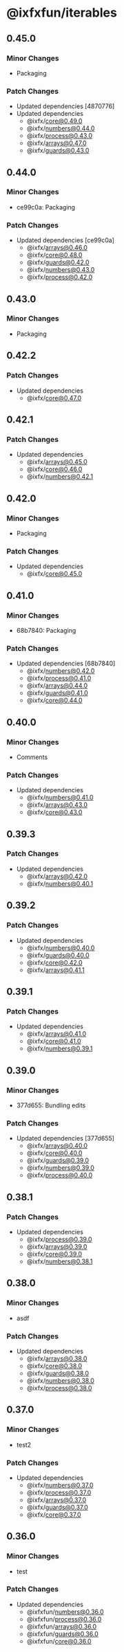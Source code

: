 # @ixfxfun/iterables

## 0.45.0

### Minor Changes

- Packaging

### Patch Changes

- Updated dependencies [4870776]
- Updated dependencies
  - @ixfx/core@0.49.0
  - @ixfx/numbers@0.44.0
  - @ixfx/process@0.43.0
  - @ixfx/arrays@0.47.0
  - @ixfx/guards@0.43.0

## 0.44.0

### Minor Changes

- ce99c0a: Packaging

### Patch Changes

- Updated dependencies [ce99c0a]
  - @ixfx/arrays@0.46.0
  - @ixfx/core@0.48.0
  - @ixfx/guards@0.42.0
  - @ixfx/numbers@0.43.0
  - @ixfx/process@0.42.0

## 0.43.0

### Minor Changes

- Packaging

## 0.42.2

### Patch Changes

- Updated dependencies
  - @ixfx/core@0.47.0

## 0.42.1

### Patch Changes

- Updated dependencies
  - @ixfx/arrays@0.45.0
  - @ixfx/core@0.46.0
  - @ixfx/numbers@0.42.1

## 0.42.0

### Minor Changes

- Packaging

### Patch Changes

- Updated dependencies
  - @ixfx/core@0.45.0

## 0.41.0

### Minor Changes

- 68b7840: Packaging

### Patch Changes

- Updated dependencies [68b7840]
  - @ixfx/numbers@0.42.0
  - @ixfx/process@0.41.0
  - @ixfx/arrays@0.44.0
  - @ixfx/guards@0.41.0
  - @ixfx/core@0.44.0

## 0.40.0

### Minor Changes

- Comments

### Patch Changes

- Updated dependencies
  - @ixfx/numbers@0.41.0
  - @ixfx/arrays@0.43.0
  - @ixfx/core@0.43.0

## 0.39.3

### Patch Changes

- Updated dependencies
  - @ixfx/arrays@0.42.0
  - @ixfx/numbers@0.40.1

## 0.39.2

### Patch Changes

- Updated dependencies
  - @ixfx/numbers@0.40.0
  - @ixfx/guards@0.40.0
  - @ixfx/core@0.42.0
  - @ixfx/arrays@0.41.1

## 0.39.1

### Patch Changes

- Updated dependencies
  - @ixfx/arrays@0.41.0
  - @ixfx/core@0.41.0
  - @ixfx/numbers@0.39.1

## 0.39.0

### Minor Changes

- 377d655: Bundling edits

### Patch Changes

- Updated dependencies [377d655]
  - @ixfx/arrays@0.40.0
  - @ixfx/core@0.40.0
  - @ixfx/guards@0.39.0
  - @ixfx/numbers@0.39.0
  - @ixfx/process@0.40.0

## 0.38.1

### Patch Changes

- Updated dependencies
  - @ixfx/process@0.39.0
  - @ixfx/arrays@0.39.0
  - @ixfx/core@0.39.0
  - @ixfx/numbers@0.38.1

## 0.38.0

### Minor Changes

- asdf

### Patch Changes

- Updated dependencies
  - @ixfx/arrays@0.38.0
  - @ixfx/core@0.38.0
  - @ixfx/guards@0.38.0
  - @ixfx/numbers@0.38.0
  - @ixfx/process@0.38.0

## 0.37.0

### Minor Changes

- test2

### Patch Changes

- Updated dependencies
  - @ixfx/numbers@0.37.0
  - @ixfx/process@0.37.0
  - @ixfx/arrays@0.37.0
  - @ixfx/guards@0.37.0
  - @ixfx/core@0.37.0

## 0.36.0

### Minor Changes

- test

### Patch Changes

- Updated dependencies
  - @ixfxfun/numbers@0.36.0
  - @ixfxfun/process@0.36.0
  - @ixfxfun/arrays@0.36.0
  - @ixfxfun/guards@0.36.0
  - @ixfxfun/core@0.36.0
